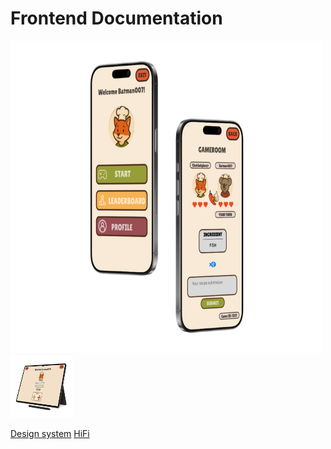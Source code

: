 # Frontend Documentation
<img src="./public/prot.svg" width="500px" height="500px">  <img src="./public/proto.svg" width="100" height="100">

[Design system](https://www.figma.com/design/krFKhsbcR6JvMOpOimytwf/SNACK-IT?node-id=15-111&t=a0sLOPmz175u62dF-1)
[HiFi](https://www.figma.com/design/krFKhsbcR6JvMOpOimytwf/SNACK-IT?node-id=50-54&t=INGwH14qeg2sR9iL-1)


